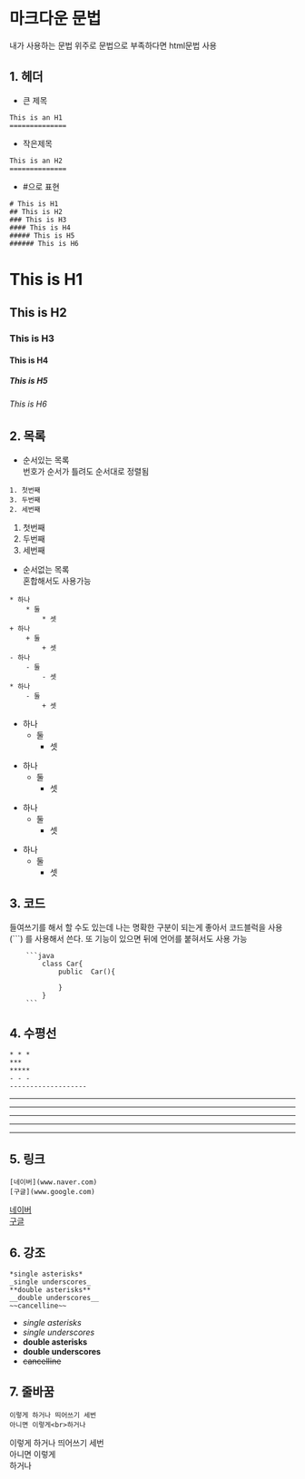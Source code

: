 마크다운 문법
=================
내가 사용하는 문법 위주로 문법으로 부족하다면 html문법 사용

## 1. 헤더
* 큰 제목
```
This is an H1
==============
```
* 작은제목
```
This is an H2
==============
```
* #으로 표현
```
# This is H1
## This is H2
### This is H3
#### This is H4
##### This is H5
###### This is H6
```
# This is H1
## This is H2
### This is H3
#### This is H4
##### This is H5
###### This is H6

## 2. 목록
* 순서있는 목록<br>
번호가 순서가 틀려도 순서대로 정렬됨
```
1. 첫번째
3. 두번째
2. 세번째
```
1. 첫번째
3. 두번째
2. 세번째

* 순서없는 목록<br>
혼합해서도 사용가능
```
* 하나
    * 둘
        * 셋
+ 하나
    + 둘
        + 셋
- 하나
    - 둘
        - 셋
* 하나
    - 둘
        + 셋        
```
* 하나
    * 둘
        * 셋
+ 하나
    + 둘
        + 셋
- 하나
    - 둘
        - 셋
* 하나
    - 둘
        + 셋

## 3. 코드
들여쓰기를 해서 할 수도 있는데 나는 명확한 구분이 되는게 좋아서 코드블럭을 사용
(```) 를 사용해서 쓴다. 또 기능이 있으면 뒤에 언어를 붙혀서도 사용 가능
```
    ```java
        class Car{
            public  Car(){

            }
        }
    ```
```

## 4. 수평선
```
* * *
***
*****
- - -
-------------------
```
* * *
***
*****
- - -
-------------------

## 5. 링크
```
[네이버](www.naver.com)
[구글](www.google.com)
```
[네이버](https://www.naver.com/)<br>
[구글](https://google.com)

## 6. 강조
```
*single asterisks*
_single underscores_
**double asterisks**
__double underscores__
~~cancelline~~
```
* *single asterisks*
* _single underscores_
* **double asterisks**
* __double underscores__
* ~~cancelline~~

## 7. 줄바꿈
```
이렇게 하거나 띄어쓰기 세번    
아니면 이렇게<br>하거나
```
이렇게 하거나 띄어쓰기 세번    
아니면 이렇게<br>하거나
